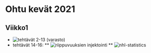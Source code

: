 # Ohtu kevät 2021
## Viikko1
* ![tehtävät 2-13 (varasto)](https://github.com/J-Uhero/ohtu-2021-viikko1)
* tehtävät 14-16:
** ![riippuvuuksien injektointi](https://github.com/J-Uhero/ohtu-kevat-2021/tree/main/viikko1/riippuvuuksien-injektointi-1)
** ![nhl-statistics](https://github.com/J-Uhero/ohtu-kevat-2021/tree/main/viikko1/nhl-statistics-1)
